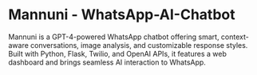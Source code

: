 # Mannuni - WhatsApp-AI-Chatbot
Mannuni is a GPT-4-powered WhatsApp chatbot offering smart, context-aware conversations, image analysis, and customizable response styles. Built with Python, Flask, Twilio, and OpenAI APIs, it features a web dashboard and brings seamless AI interaction to WhatsApp.
